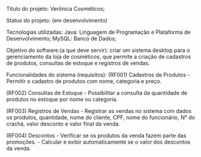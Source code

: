 Título do projeto: Verônica Cosméticos; 


Status do projeto: (em desenvolvimento)

  
Tecnologias utilizadas:
  Java: Linguagem de Programação e Plataforma de Desenvolvimento;
  MySQL: Banco de Dados;

  
Objetivo do software:(a que deve servir):
  criar um sistema desktop para o gerenciamento da loja de cosméticos, que permite a criação de cadastros de produtos, consultas de estoque e registros de vendas. 


Funcionalidades do sistema (requisitos):
  (RF001) Cadastros de Produtos
  	- Permitir o cadastro de produtos com nome, categoria e preço.
  
  (RF002) Consultas de Estoque
  	- Possibilitar a consulta da quantidade de produtos no estoque por nome ou categoria.
  
  (RF003) Registros de Vendas 
  	- Registrar as vendas no sistema com dados os produtos, quantidade, nome do cliente, CPF, nome do funcionário, N° do crachá, valor desconto e valor final da venda.
  
  (RF004) Descontos
  	- Verificar se os produtos da venda fazem parte das promoções.
  	- Calcular e exibir automaticamente se o valor dos descontos da venda.
